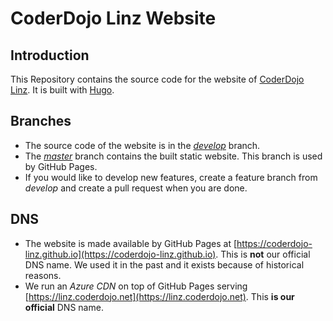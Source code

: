 # CoderDojo Linz Website

## Introduction

This Repository contains the source code for the website of [CoderDojo Linz](https://linz.coderdojo.net). It is built with [Hugo](https://gohugo.io).

## Branches

* The source code of the website is in the [*develop*](https://github.com/coderdojo-linz/coderdojo-linz.github.io/tree/develop) branch.
* The [*master*](https://github.com/coderdojo-linz/coderdojo-linz.github.io/tree/master) branch contains the built static website. This branch is used by GitHub Pages.
* If you would like to develop new features, create a feature branch from *develop* and create a pull request when you are done.

## DNS

* The website is made available by GitHub Pages at [https://coderdojo-linz.github.io](https://coderdojo-linz.github.io). This is **not** our official DNS name. We used it in the past and it exists because of historical reasons.
* We run an *Azure CDN* on top of GitHub Pages serving [https://linz.coderdojo.net](https://linz.coderdojo.net). This **is our official** DNS name.
